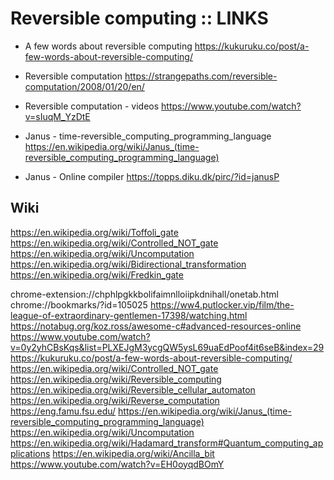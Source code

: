 # Reversible computing :: LINKS

* A few words about reversible computing
https://kukuruku.co/post/a-few-words-about-reversible-computing/

* Reversible computation
https://strangepaths.com/reversible-computation/2008/01/20/en/

* Reversible computation - videos
https://www.youtube.com/watch?v=sIuqM_YzDtE


* Janus - time-reversible_computing_programming_language
https://en.wikipedia.org/wiki/Janus_(time-reversible_computing_programming_language)
* Janus - Online compiler
https://topps.diku.dk/pirc/?id=janusP

## Wiki

https://en.wikipedia.org/wiki/Toffoli_gate
https://en.wikipedia.org/wiki/Controlled_NOT_gate
https://en.wikipedia.org/wiki/Uncomputation
https://en.wikipedia.org/wiki/Bidirectional_transformation
https://en.wikipedia.org/wiki/Fredkin_gate

chrome-extension://chphlpgkkbolifaimnlloiipkdnihall/onetab.html
chrome://bookmarks/?id=105025
https://ww4.putlocker.vip/film/the-league-of-extraordinary-gentlemen-17398/watching.html
https://notabug.org/koz.ross/awesome-c#advanced-resources-online
https://www.youtube.com/watch?v=0y2yhCBsKqs&list=PLXEJgM3ycgQW5ysL69uaEdPoof4it6seB&index=29
https://kukuruku.co/post/a-few-words-about-reversible-computing/
https://en.wikipedia.org/wiki/Controlled_NOT_gate
https://en.wikipedia.org/wiki/Reversible_computing
https://en.wikipedia.org/wiki/Reversible_cellular_automaton
https://en.wikipedia.org/wiki/Reverse_computation
https://eng.famu.fsu.edu/
https://en.wikipedia.org/wiki/Janus_(time-reversible_computing_programming_language)
https://en.wikipedia.org/wiki/Uncomputation
https://en.wikipedia.org/wiki/Hadamard_transform#Quantum_computing_applications
https://en.wikipedia.org/wiki/Ancilla_bit
https://www.youtube.com/watch?v=EH0oyqdBOmY
